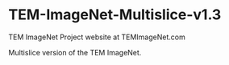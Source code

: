 # TEM-ImageNet-Multislice-v1.3
 
TEM ImageNet Project website at TEMImageNet.com

Multislice version of the TEM ImageNet.

